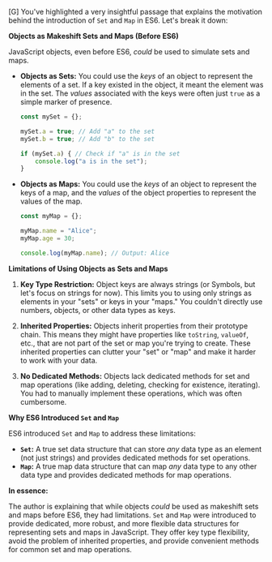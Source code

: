 [G] You've highlighted a very insightful passage that explains the motivation behind the introduction of `Set` and `Map` in ES6. Let's break it down:

**Objects as Makeshift Sets and Maps (Before ES6)**

JavaScript objects, even before ES6, *could* be used to simulate sets and maps.

* **Objects as Sets:** You could use the *keys* of an object to represent the elements of a set. If a key existed in the object, it meant the element was in the set.  The *values* associated with the keys were often just `true` as a simple marker of presence.

   ```javascript
   const mySet = {};

   mySet.a = true; // Add "a" to the set
   mySet.b = true; // Add "b" to the set

   if (mySet.a) { // Check if "a" is in the set
       console.log("a is in the set");
   }
   ```

* **Objects as Maps:** You could use the *keys* of an object to represent the keys of a map, and the *values* of the object properties to represent the values of the map.

   ```javascript
   const myMap = {};

   myMap.name = "Alice";
   myMap.age = 30;

   console.log(myMap.name); // Output: Alice
   ```

**Limitations of Using Objects as Sets and Maps**

1. **Key Type Restriction:** Object keys are always strings (or Symbols, but let's focus on strings for now). This limits you to using only strings as elements in your "sets" or keys in your "maps." You couldn't directly use numbers, objects, or other data types as keys.

2. **Inherited Properties:** Objects inherit properties from their prototype chain. This means they might have properties like `toString`, `valueOf`, etc., that are not part of the set or map you're trying to create.  These inherited properties can clutter your "set" or "map" and make it harder to work with your data.

3. **No Dedicated Methods:** Objects lack dedicated methods for set and map operations (like adding, deleting, checking for existence, iterating). You had to manually implement these operations, which was often cumbersome.

**Why ES6 Introduced `Set` and `Map`**

ES6 introduced `Set` and `Map` to address these limitations:

* **`Set`:** A true set data structure that can store *any* data type as an element (not just strings) and provides dedicated methods for set operations.
* **`Map`:** A true map data structure that can map *any* data type to any other data type and provides dedicated methods for map operations.

**In essence:**

The author is explaining that while objects *could* be used as makeshift sets and maps before ES6, they had limitations.  `Set` and `Map` were introduced to provide dedicated, more robust, and more flexible data structures for representing sets and maps in JavaScript. They offer key type flexibility, avoid the problem of inherited properties, and provide convenient methods for common set and map operations.
